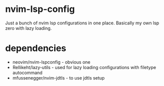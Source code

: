 # nvim-lsp-config

Just a bunch of nvim lsp configurations in one place.
Basically my own lsp zero with lazy loading.

# dependencies

- neovim/nvim-lspconfig - obvious one
- Rellikeht/lazy-utils - used for lazy loading configurations
  with filetype autocommand
- mfussenegger/nvim-jdtls - to use jdtls setup
